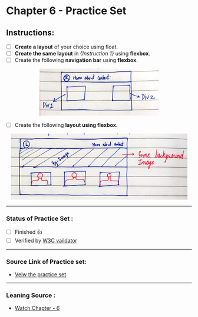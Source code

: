 # Chapter 6 - Practice Set

## Instructions:

- [ ] **Create a layout** of your choice using float.
- [ ] **Create the same layout** in *{Instruction 1}* using **flexbox**.
- [ ] Create the following **navigation bar** using **flexbox**.
  
<div align="center">
    <img src="src/Instruct_3_nav_bar.png" alt="Navigation Bar from Instruction 3" />
</div>

- [ ] Create the following **layout using flexbox**.

<div align="center">
    <img src="src/Instruct_4_flexbox_layout.png" alt="Flex box Layout from Instruction 4" />
</div>

---

### Status of Practice Set :

- [ ] Finished :+1:
- [ ] Verified by [W3C vaildator ](https://validator.w3.org/#validate_by_upload "Goto W3c vaildator")

---

### Source Link of Practice set:

- [Veiw the practice set](https://drive.google.com/file/d/1ixsoDb8mCuIZWCHQyOb7jc735BDDsiHe/view "Goto Practice Set")

---
### Leaning Source :

- [Watch Chapter - 6](https://youtu.be/Edsxf_NBFrw?t=16559 "Goto CSS tutorial by CodeWithHarry")